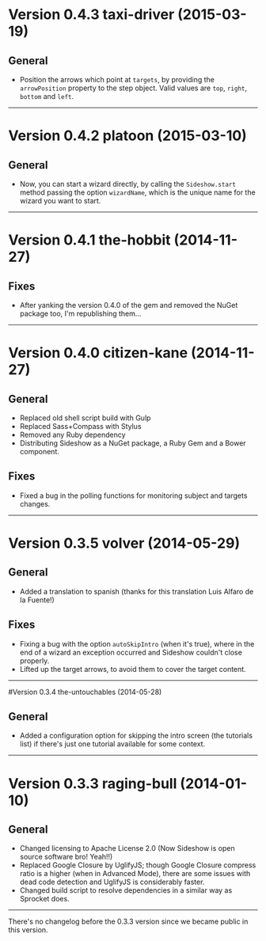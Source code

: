 # Version 0.4.3 taxi-driver (2015-03-19)

## General

 * Position the arrows which point at `targets`, by providing the
   `arrowPosition` property to the step object. Valid values are `top`, `right`,
   `bottom` and `left`.

---

# Version 0.4.2 platoon (2015-03-10)

## General

 * Now, you can start a wizard directly, by calling the `Sideshow.start` method
   passing the option `wizardName`, which is the unique name for the wizard you
   want to start.

---

# Version 0.4.1 the-hobbit (2014-11-27)

## Fixes

 * After yanking the version 0.4.0 of the gem and removed the NuGet package too,
   I'm republishing them...

---

# Version 0.4.0 citizen-kane (2014-11-27)

## General

 * Replaced old shell script build with Gulp
 * Replaced Sass+Compass with Stylus
 * Removed any Ruby dependency
 * Distributing Sideshow as a NuGet package, a Ruby Gem and a Bower component.

## Fixes

 * Fixed a bug in the polling functions for monitoring subject and targets
   changes.

---

# Version 0.3.5 volver (2014-05-29)

## General

 * Added a translation to spanish (thanks for this translation Luis Alfaro de la
   Fuente!)

## Fixes

 * Fixing a bug with the option `autoSkipIntro` (when it's true), where in the
   end of a wizard an exception occurred and Sideshow couldn't close properly.
 * Lifted up the target arrows, to avoid them to cover the target content.

---

#Version 0.3.4 the-untouchables (2014-05-28)

## General

 * Added a configuration option for skipping the intro screen (the tutorials
   list) if there's just one tutorial available for some context.

---

# Version 0.3.3 raging-bull (2014-01-10)

## General

 * Changed licensing to Apache License 2.0 (Now Sideshow is open source software
   bro! Yeah!!)
 * Replaced Google Closure by UglifyJS; though Google Closure compress ratio is
   a higher (when in Advanced Mode), there are some issues with dead code
   detection and UglifyJS is considerably faster.
 * Changed build script to resolve dependencies in a similar way as Sprocket
   does.

---

There's no changelog before the 0.3.3 version since we became public in this
version.
